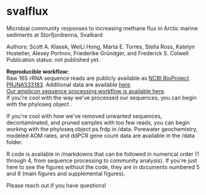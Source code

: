 # svalflux
Microbial community responses to increasing methane flux in Arctic marine sediments at Storfjordrenna, Svalbard    

Authors: Scott A. Klasek, WeiLi Hong, Marta E. Torres, Stella Ross, Katelyn Hostetler, Alexey Portnov, Friederike Gründger, and Frederick S. Colwell    
Publication status: not published yet.    

**Reproducible workflow:**    
Raw 16S rRNA sequence reads are publicly available as [NCBI BioProject PRJNA533183](https://www.ncbi.nlm.nih.gov/bioproject/?term=PRJNA533183). Additional data are available [here](https://github.com/sklasek/svalflux/tree/master/data).  
[Our amplicon sequence processing workflow is available here](https://github.com/sklasek/svalflux/blob/master/markdowns/1_sequence_processing.md).  
If you're cool with the way we've processed our sequences, you can begin with the phyloseq object .

If you're cool with how we've removed unwanted sequences, decontaminated, and pruned samples with too few reads, you can begin working with the phyloseq object ps.frdp in /data.
Porewater geochemistry, modeled AOM rates, and ddPCR gene count data are available in the /data folder. 


R code is available in /markdowns that can be followed in numerical order (1 through 4, from sequence processing to community analysis). 
If you're just here to see the figures without the code, they are in documents numbered 5 and 6 (main figures and supplemental figures).    

Please reach out if you have questions!
